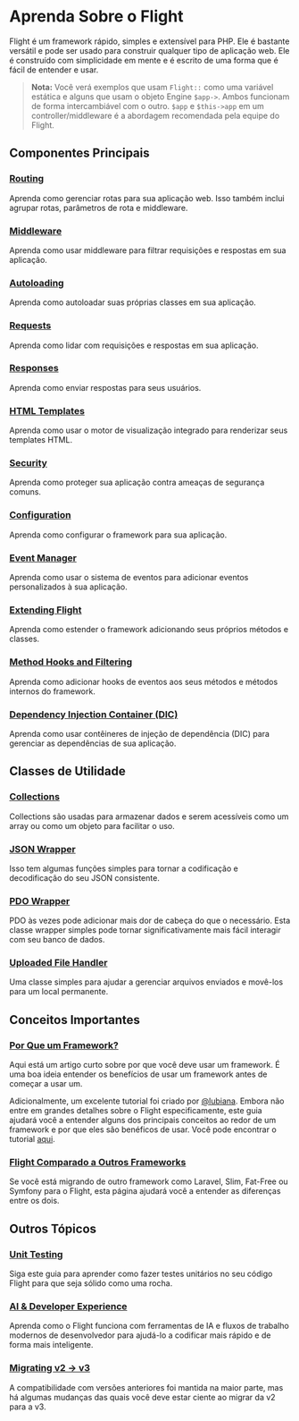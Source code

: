 # Aprenda Sobre o Flight

Flight é um framework rápido, simples e extensível para PHP. Ele é bastante versátil e pode ser usado para construir qualquer tipo de aplicação web. 
Ele é construído com simplicidade em mente e é escrito de uma forma que é fácil de entender e usar.

> **Nota:** Você verá exemplos que usam `Flight::` como uma variável estática e alguns que usam o objeto Engine `$app->`. Ambos funcionam de forma intercambiável com o outro. `$app` e `$this->app` em um controller/middleware é a abordagem recomendada pela equipe do Flight.

## Componentes Principais

### [Routing](/learn/routing)

Aprenda como gerenciar rotas para sua aplicação web. Isso também inclui agrupar rotas, parâmetros de rota e middleware.

### [Middleware](/learn/middleware)

Aprenda como usar middleware para filtrar requisições e respostas em sua aplicação.

### [Autoloading](/learn/autoloading)

Aprenda como autoloadar suas próprias classes em sua aplicação.

### [Requests](/learn/requests)

Aprenda como lidar com requisições e respostas em sua aplicação.

### [Responses](/learn/responses)

Aprenda como enviar respostas para seus usuários.

### [HTML Templates](/learn/templates)

Aprenda como usar o motor de visualização integrado para renderizar seus templates HTML.

### [Security](/learn/security)

Aprenda como proteger sua aplicação contra ameaças de segurança comuns.

### [Configuration](/learn/configuration)

Aprenda como configurar o framework para sua aplicação.

### [Event Manager](/learn/events)

Aprenda como usar o sistema de eventos para adicionar eventos personalizados à sua aplicação.

### [Extending Flight](/learn/extending)

Aprenda como estender o framework adicionando seus próprios métodos e classes.

### [Method Hooks and Filtering](/learn/filtering)

Aprenda como adicionar hooks de eventos aos seus métodos e métodos internos do framework.

### [Dependency Injection Container (DIC)](/learn/dependency-injection-container)

Aprenda como usar contêineres de injeção de dependência (DIC) para gerenciar as dependências de sua aplicação.

## Classes de Utilidade

### [Collections](/learn/collections)

Collections são usadas para armazenar dados e serem acessíveis como um array ou como um objeto para facilitar o uso.

### [JSON Wrapper](/learn/json)

Isso tem algumas funções simples para tornar a codificação e decodificação do seu JSON consistente.

### [PDO Wrapper](/learn/pdo-wrapper)

PDO às vezes pode adicionar mais dor de cabeça do que o necessário. Esta classe wrapper simples pode tornar significativamente mais fácil interagir com seu banco de dados.

### [Uploaded File Handler](/learn/uploaded-file)

Uma classe simples para ajudar a gerenciar arquivos enviados e movê-los para um local permanente.

## Conceitos Importantes

### [Por Que um Framework?](/learn/why-frameworks)

Aqui está um artigo curto sobre por que você deve usar um framework. É uma boa ideia entender os benefícios de usar um framework antes de começar a usar um.

Adicionalmente, um excelente tutorial foi criado por [@lubiana](https://git.php.fail/lubiana). Embora não entre em grandes detalhes sobre o Flight especificamente, 
este guia ajudará você a entender alguns dos principais conceitos ao redor de um framework e por que eles são benéficos de usar. 
Você pode encontrar o tutorial [aqui](https://git.php.fail/lubiana/no-framework-tutorial/src/branch/master/README.md).

### [Flight Comparado a Outros Frameworks](/learn/flight-vs-another-framework)

Se você está migrando de outro framework como Laravel, Slim, Fat-Free ou Symfony para o Flight, esta página ajudará você a entender as diferenças entre os dois.

## Outros Tópicos

### [Unit Testing](/learn/unit-testing)

Siga este guia para aprender como fazer testes unitários no seu código Flight para que seja sólido como uma rocha.

### [AI & Developer Experience](/learn/ai)

Aprenda como o Flight funciona com ferramentas de IA e fluxos de trabalho modernos de desenvolvedor para ajudá-lo a codificar mais rápido e de forma mais inteligente.

### [Migrating v2 -> v3](/learn/migrating-to-v3)

A compatibilidade com versões anteriores foi mantida na maior parte, mas há algumas mudanças das quais você deve estar ciente ao migrar da v2 para a v3.